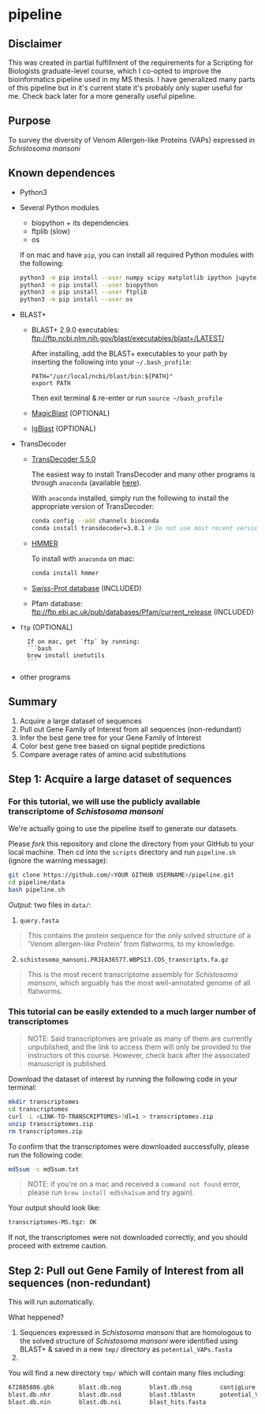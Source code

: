 # pipeline

## Disclaimer

This was created in partial fulfillment of the requirements for a Scripting for Biologists graduate-level course, which I co-opted to improve the bioinformatics pipeline used in my MS thesis.  I have generalized many parts of this pipeline but in it's current state it's probably only super useful for me.  Check back later for a more generally useful pipeline.

## Purpose

To survey the diversity of Venom Allergen-like Proteins (VAPs) expressed in _Schistosoma mansoni_

## Known dependences

* Python3

* Several Python modules

	- biopython + its dependencies
	- ftplib (slow)
	- os

	If on mac and have `pip`, you can install all required Python modules with the following:
	```bash
	python3 -m pip install --user numpy scipy matplotlib ipython jupyter pandas sympy nose
	python3 -m pip install --user biopython
	python3 -m pip install --user ftplib
	python3 -m pip install --user os
	```

* BLAST+ 

	- BLAST+ 2.9.0 executables: ftp://ftp.ncbi.nlm.nih.gov/blast/executables/blast+/LATEST/ 
  
    	After installing, add the BLAST+ executables to your path by inserting the following into your `~/.bash_profile`:
    	```
    	PATH="/usr/local/ncbi/blast/bin:${PATH}"
    	export PATH
    	```
    	Then exit terminal & re-enter or run `source ~/bash_profile`
  
	- [MagicBlast](https://ncbi.github.io/magicblast/) (OPTIONAL)
	- [IgBlast](https://ncbi.github.io/igblast/) (OPTIONAL)
  
* TransDecoder

 	- [TransDecoder 5.5.0](https://github.com/TransDecoder/TransDecoder/wiki)

 		The easiest way to install TransDecoder and many other programs is through `anaconda` (available [here](https://docs.conda.io/projects/conda/en/latest/user-guide/install/index.html "Download miniconda")).

 		With `anaconda` installed, simply run the following to install the appropriate version of TransDecoder:
 		```bash
 		conda config --add channels bioconda
 		conda install transdecoder=3.0.1 # Do not use most recent version
 		```
 	- [HMMER](http://hmmer.org/)

		To install with `anaconda` on mac: 
 		```bash
 		conda install hmmer
 		```
	- [Swiss-Prot database](https://www.uniprot.org/downloads) (INCLUDED)
	- Pfam database: ftp://ftp.ebi.ac.uk/pub/databases/Pfam/current_release (INCLUDED)

* `ftp` (OPTIONAL)

		If on mac, get `ftp` by running:
		```bash
		brew install inetutils
		```

* other programs

## Summary

1. Acquire a large dataset of sequences
2. Pull out Gene Family of Interest from all sequences (non-redundant)
3. Infer the best gene tree for your Gene Family of Interest
4. Color best gene tree based on signal peptide predictions
5. Compare average rates of amino acid substitutions

## Step 1: Acquire a large dataset of sequences

### For this tutorial, we will use the publicly available transcriptome of _Schistosoma mansoni_

We're actually going to use the pipeline itself to generate our datasets.

Please *fork* this repository and clone the directory from your GitHub to your local machine. Then cd into the `scripts` directory and run `pipeline.sh` (ignore the warning message):
```bash
git clone https://github.com/<YOUR GITHUB USERNAME>/pipeline.git
cd pipeline/data
bash pipeline.sh
```

*Output:* two files in `data/`:
1. `query.fasta`

> This contains the protein sequence for the only solved structure of a 'Venom allergen-like Protein' from flatworms, to my knowledge. 

2. `schistosoma_mansoni.PRJEA36577.WBPS13.CDS_transcripts.fa.gz`

> This is the most recent transcriptome assembly for _Schistosoma mansoni_, which arguably has the most well-annotated genome of all flatworms.


### This tutorial can be easily extended to a much larger number of transcriptomes

> NOTE: Said transcriptomes are private as many of them are currently unpublished, and the link to access them will only be provided to the instructors of this course.  However, check back after the associated manuscript is published.

Download the dataset of interest by running the following code in your terminal:
```bash
mkdir transcriptomes
cd transcriptomes
curl -L <LINK-TO-TRANSCRIPTOMES>?dl=1 > transcriptomes.zip
unzip transcriptomes.zip
rm transcriptomes.zip
```

To confirm that the transcriptomes were downloaded successfully, please run the following code: 
```bash
md5sum -c md5sum.txt
```
> NOTE: if you're on a mac and received a `command not found` error, please run `brew install md5sha1sum` and try again).

Your output should look like:
```bash
transcriptomes-MS.tgz: OK
```
If not, the transcriptomes were not downloaded correctly, and you should proceed with extreme caution. 

## Step 2: Pull out Gene Family of Interest from all sequences (non-redundant)

This will run automatically.

What heppened?
1. Sequences expressed in _Schistosoma mansoni_ that are homologous to the solved structure of _Schistosoma mansoni_ were identified using BLAST+ & saved in a new `tmp/` directory as `potential_VAPs.fasta`
2.   

You will find a new directory `tmp/` which will contain many files including:
```bash
672885886.gbk		blast.db.nog		blast.db.nsq		contigLure.txt
blast.db.nhr		blast.db.nsd		blast.tblastn		potential_VAPs.fasta
blast.db.nin		blast.db.nsi		blast_hits.fasta
```
